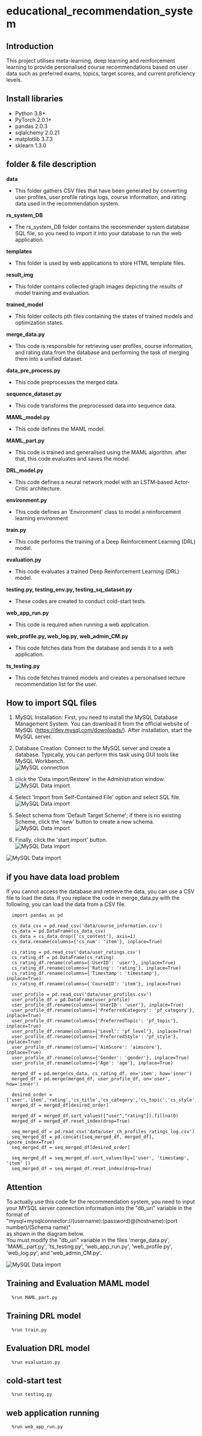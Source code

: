 # educational_recommendation_system

## Introduction
This project utilises meta-learning, deep learning and reinforcement learning to provide personalised course recommendations based on user data such as preferred exams, topics, target scores, and current proficiency levels.

## Install libraries
* Python 3.8+
* PyTorch 2.0.1+
* pandas 2.0.3
* sqlalchemy 2.0.21
* matplotlib 3.7.3
* sklearn 1.3.0

## folder & file description
**data**
- This folder gathers CSV files that have been generated by converting user profiles, user profile ratings logs, course information, and rating data used in the recommendation system.

**rs_system_DB**
- The rs_system_DB folder contains the recommender system database SQL file, so you need to import it into your database to run the web application.

**templates**
- This folder is used by web applications to store HTML template files.

**result_img**
- This folder contains collected graph images depicting the results of model training and evaluation.

**trained_model**
- This folder collects pth files containing the states of trained models and optimization states.

**merge_data.py**
- This code is responsible for retrieving user profiles, course information, and rating data from the database and performing the task of merging them into a unified dataset.

**data_pre_process.py**
- This code preprocesses the merged data.

**sequence_dataset.py**
- This code transforms the preprocessed data into sequence data.

**MAML_model.py**
- This code defines the MAML model.

**MAML_part.py**
- This code is trained and generalised using the MAML algorithm. after that, this code evaluates and saves the model.

**DRL_model.py**
- This code defines a neural network model with an LSTM-based Actor-Critic architecture.

**environment.py**
- This code defines an 'Environment' class to model a reinforcement learning environment

**train.py**
- This code performs the training of a Deep Reinforcement Learning (DRL) model.

**evaluation.py**
- This code evaluates a trained Deep Reinforcement Learning (DRL) model.

**testing.py, testing_env.py, testing_sq_dataset.py**
- These codes are created to conduct cold-start tests.

**web_app_run.py**
- This code is required when running a web application.

**web_profile.py, web_log.py, web_admin_CM.py**
- This code fetches data from the database and sends it to a web application.

**ts_testing.py**
- This code fetches trained models and creates a personalised lecture recommendation list for the user.

## How to import SQL files

1. MySQL Installation: First, you need to install the MySQL Database Management System. You can download it from the official website of MySQL (https://dev.mysql.com/downloads/). After installation, start the MySQL server.

2. Database Creation: Connect to the MySQL server and create a database. Typically, you can perform this task using GUI tools like MySQL Workbench.<br>
![MySQL connection](images/setup1.png)

3. click the 'Data import/Restore' in the Administration window.<br>
![MySQL Data import](images/setup2.png)

4. Select 'Import from Self-Contained File' option and select SQL file.<br>
![MySQL Data import](images/setup3.png)

5. Select schema from 'Default Target Scheme'; if there is no existing Scheme, click the 'new' button to create a new schema.<br>
![MySQL Data import](images/setup4.png)

6. Finally, click the 'start import' button.<br>
![MySQL Data import](images/setup5.png)

![MySQL Data import](images/setup6.png)



## if you have data load problem
If you cannot access the database and retrieve the data, you can use a CSV file to load the data.
If you replace the code in merge_data.py with the following, you can load the data from a CSV file.

```
  import pandas as pd
  
  cs_data_csv = pd.read_csv('data/course_information.csv')
  cs_data = pd.DataFrame(cs_data_csv)
  cs_data = cs_data.drop(['cs_content'], axis=1)
  cs_data.rename(columns={'cs_num': 'item'}, inplace=True)
    
  cs_rating = pd.read_csv('data/user_ratings.csv')
  cs_rating_df = pd.DataFrame(cs_rating)
  cs_rating_df.rename(columns={'UserID': 'user'}, inplace=True)
  cs_rating_df.rename(columns={'Rating': 'rating'}, inplace=True)
  cs_rating_df.rename(columns={'Timestamp': 'timestamp'}, inplace=True)
  cs_rating_df.rename(columns={'CourseID': 'item'}, inplace=True)
    
  user_profile = pd.read_csv('data/user_profiles.csv')
  user_profile_df = pd.DataFrame(user_profile)
  user_profile_df.rename(columns={'UserID': 'user'}, inplace=True)
  user_profile_df.rename(columns={'PreferredCategory': 'pf_category'}, inplace=True)
  user_profile_df.rename(columns={'PreferredTopic': 'pf_topic'}, inplace=True)
  user_profile_df.rename(columns={'Level': 'pf_level'}, inplace=True)
  user_profile_df.rename(columns={'PreferredStyle': 'pf_style'}, inplace=True)
  user_profile_df.rename(columns={'AimScore': 'aimscore'}, inplace=True)
  user_profile_df.rename(columns={'Gender': 'gender'}, inplace=True)
  user_profile_df.rename(columns={'Age': 'age'}, inplace=True)
    
  merged_df = pd.merge(cs_data, cs_rating_df, on='item', how='inner')
  merged_df = pd.merge(merged_df, user_profile_df, on='user', how='inner')
    
  desired_order = ['user','item','rating','cs_title','cs_category','cs_topic','cs_style','cs_level','pf_category','pf_topic','pf_style','pf_level','aimscore','timestamp']
  merged_df = merged_df[desired_order]
    
  merged_df = merged_df.sort_values(["user","rating"]).fillna(0)
  merged_df = merged_df.reset_index(drop=True)
  
  seq_merged_df = pd.read_csv('data/user_ch_profiles_ratings_log.csv')
  seq_merged_df = pd.concat([seq_merged_df, merged_df], ignore_index=True)
  seq_merged_df = seq_merged_df[desired_order]
  
  seq_merged_df = seq_merged_df.sort_values(by=['user', 'timestamp', 'item' ])
  seq_merged_df = seq_merged_df.reset_index(drop=True)

```
## Attention
To actually use this code for the recommendation system, you need to input your MYSQL server connection information into the "db_uri" variable in the format of <br>
"mysql+mysqlconnector://(username):(password)@(hostname):(port number)/(Schema name)" <br>
as shown in the diagram below. <br>
You must modify the "db_uri" variable in the files 'merge_data.py', 'MAML_part.py', 'ts_testing.py', 'web_app_run.py', 'web_profile.py', 'web_log.py', and 'web_admin_CM.py'.<br>

![MySQL Data import](images/attention.png)


## Training and Evaluation MAML model
```
  %run MAML_part.py
```

## Training DRL model
```
  %run train.py
```

## Evaluation DRL model
```
  %run evaluation.py
```

## cold-start test
```
  %run testing.py
```

## web application running
```
  %run web_app_run.py
```
